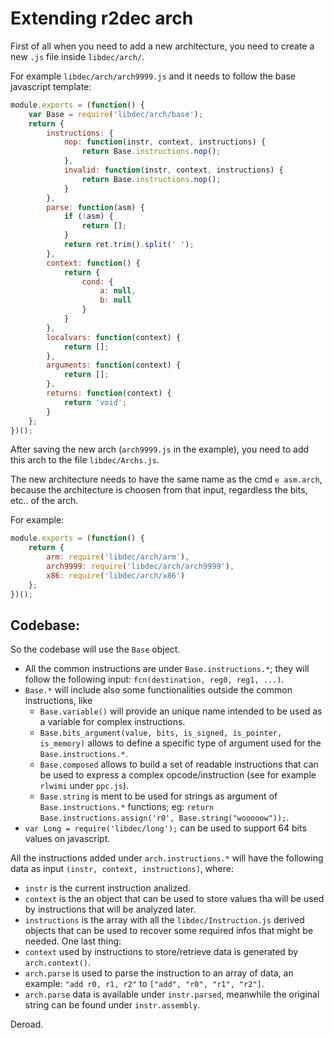Extending r2dec arch
====================

First of all when you need to add a new architecture, you need to create a new `.js` file inside `libdec/arch/`.

For example `libdec/arch/arch9999.js` and it needs to follow the base javascript template:
```js
module.exports = (function() {
    var Base = require('libdec/arch/base');
    return {
        instructions: {
            nop: function(instr, context, instructions) {
                return Base.instructions.nop();
            },
            invalid: function(instr, context, instructions) {
                return Base.instructions.nop();
            }
        },
        parse: function(asm) {
            if (!asm) {
                return [];
            }
            return ret.trim().split(' ');
        },
        context: function() {
            return {
                cond: {
                    a: null,
                    b: null
                }
            }
        },
        localvars: function(context) {
            return [];
        },
        arguments: function(context) {
            return [];
        },
        returns: function(context) {
            return 'void';
        }
    };
})();
```
After saving the new arch (`arch9999.js` in the example), you need to add this arch to the file `libdec/Archs.js`.

The new architecture needs to have the same name as the cmd `e asm.arch`, because the architecture is choosen from that input, regardless the bits, etc.. of the arch.

For example:
```js
module.exports = (function() {
    return {
        arm: require('libdec/arch/arm'),
        arch9999: require('libdec/arch/arch9999'),
        x86: require('libdec/arch/x86')
    };
})();
```

## Codebase:

So the codebase will use the `Base` object.

* All the common instructions are under `Base.instructions.*`; they will follow the following input: `fcn(destination, reg0, reg1, ...)`.
* `Base.*` will include also some functionalities outside the common instructions, like
  - `Base.variable()` will provide an unique name intended to be used as a variable for complex instructions.
  - `Base.bits_argument(value, bits, is_signed, is_pointer, is_memory)` allows to define a specific type of argument used for the `Base.instructions.*`.
  - `Base.composed` allows to build a set of readable instructions that can be used to express a complex opcode/instruction (see for example `rlwimi` under `ppc.js`).
  - `Base.string` is ment to be used for strings as argument of `Base.instructions.*` functions; eg: `return Base.instructions.assign('r0', Base.string("wooooow"));`.
* `var Long = require('libdec/long');` can be used to support 64 bits values on javascript.

All the instructions added under `arch.instructions.*` will have the following data as input `(instr, context, instructions)`, where:
* `instr` is the current instruction analized.
* `context` is the an object that can be used to store values tha will be used by instructions that will be analyzed later.
* `instructions` is the array with all the `libdec/Instruction.js` derived objects that can be used to recover some required infos that might be needed.
One last thing:
* `context` used by instructions to store/retrieve data is generated by `arch.context()`.
* `arch.parse` is used to parse the instruction to an array of data, an example: `"add r0, r1, r2"` to `["add", "r0", "r1", "r2"]`.
* `arch.parse` data is available under `instr.parsed`, meanwhile the original string can be found under `instr.assembly`.



Deroad.


